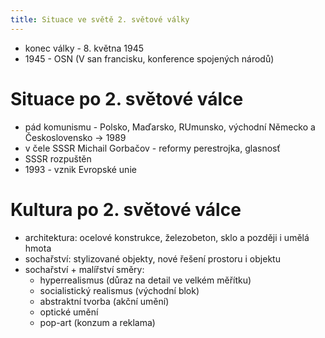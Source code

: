 ```yaml
---
title: Situace ve světě 2. světové války
---
```

- konec války - 8. května 1945
-  1945 - OSN (V san francisku, konference spojených národů)

# Situace po 2. světové válce
- pád komunismu - Polsko, Maďarsko, RUmunsko, východní Německo a Československo -> 1989
- v čele SSSR Michail Gorbačov - reformy perestrojka, glasnosť
- SSSR rozpuštěn
- 1993 - vznik Evropské unie

# Kultura po 2. světové válce
- architektura: ocelové konstrukce, železobeton, sklo a později i umělá hmota
- sochařství: stylizované objekty, nové řešení prostoru i objektu
- sochařství + malířství směry: 
	- hyperrealismus (důraz na detail ve velkém měřítku)
	- socialistický realismus (východní blok)
	- abstraktní tvorba (akční umění)
	- optické umění
	- pop-art (konzum a reklama)

